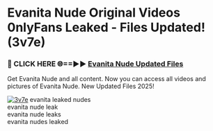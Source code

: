 # Evanita Nude Original Videos 0nlyFans Leaked - Files Updated! (3v7e)

<h3>🔴 CLICK HERE 🌐==►► <a href="https://tinyurl.com/yrmya6cz" rel="nofollow">Evanita Nude Updated Files</a></h3>

Get Evanita Nude and all content. Now you can access all videos and pictures of Evanita Nude. New Updated Files 2025!

[![3v7e](https://i.imgur.com/FMdXYCs.gif)](https://tinyurl.com/yrmya6cz)
evanita leaked nudes<br>
evanita nude leak<br>
evanita nude leaks<br>
evanita nudes leaked